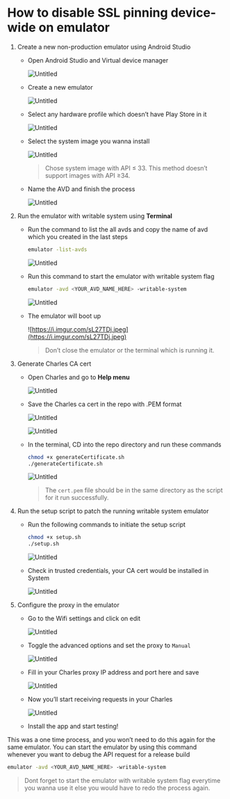 # How to disable SSL pinning device-wide on emulator

1. Create a new non-production emulator using Android Studio
    - Open Android Studio and Virtual device manager
        
        ![Untitled](screenshots/Untitled.png)
        
    - Create a new emulator
        
        ![Untitled](screenshots/Untitled%201.png)
        
    - Select any hardware profile which doesn’t have Play Store in it
        
        ![Untitled](screenshots/Untitled%202.png)
        
    - Select the system image you wanna install
        
        ![Untitled](screenshots/Untitled%203.png)
        
        > Chose system image with API ≤ 33. This method doesn’t support images with API ≥34.
        > 
    - Name the AVD and finish the process
        
        ![Untitled](screenshots/Untitled%204.png)
        
2. Run the emulator with writable system using **Terminal**
    - Run the command to list the all avds and copy the name of avd which you created in the last steps
        
        ```bash
        emulator -list-avds
        ```
        
        ![Untitled](screenshots/Untitled%205.png)
        
    - Run this command to start the emulator with writable system flag
        
        ```bash
        emulator -avd <YOUR_AVD_NAME_HERE> -writable-system
        ```
        
        ![Untitled](screenshots/Untitled%206.png)
        
    - The emulator will boot up
        
        ![https://i.imgur.com/sL27TDj.jpeg](https://i.imgur.com/sL27TDj.jpeg)
        
        > Don’t close the emulator or the terminal which is running it.
        > 
        
3. Generate Charles CA cert
    - Open Charles and go to **Help menu**
        
        ![Untitled](screenshots/Untitled%207.png)
        
    - Save the Charles ca cert in the repo with .PEM format
        
        ![Untitled](screenshots/Untitled%208.png)
        
        ![Untitled](screenshots/Untitled%209.png)
        
    - In the terminal, CD into the repo directory and run these commands
        
        ```bash
        chmod +x generateCertificate.sh
        ./generateCertificate.sh
        ```
        
        ![Untitled](screenshots/Untitled%2010.png)
        
        > The `cert.pem` file should be in the same directory as the script for it run successfully.
        > 
        
4. Run the setup script to patch the running writable system emulator
    - Run the following commands to initiate the setup script
        
        ```bash
        chmod +x setup.sh
        ./setup.sh
        ```
        
        ![Untitled](screenshots/Untitled%2011.png)
        
    - Check in trusted credentials, your CA cert would be installed in System
        
        ![Untitled](screenshots/Untitled%2012.png)
        
    
5. Configure the proxy in the emulator
    - Go to the Wifi settings and click on edit
        
        ![Untitled](screenshots/Untitled%2013.png)
        
    - Toggle the advanced options and set the proxy to `Manual`
        
        ![Untitled](screenshots/Untitled%2014.png)
        
    - Fill in your Charles proxy IP address and port here and save
        
        ![Untitled](screenshots/Untitled%2015.png)
        
    - Now you’ll start receiving requests in your Charles
        
        ![Untitled](screenshots/Untitled%2016.png)
        
    - Install the app and start testing!

This was a one time process, and you won’t need to do this again for the same emulator. You can start the emulator by using this command whenever you want to debug the API request for a release build

```bash
emulator -avd <YOUR_AVD_NAME_HERE> -writable-system
```
> Dont forget to start the emulator with writable system flag everytime you wanna use it else you would have to redo the process again.
